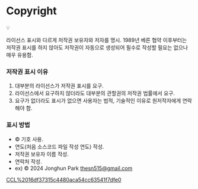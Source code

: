# Copyright

<aside>
💡

라이선스 표시와 다르게 저작권 보유자와 저자를 명시.
1989년 베른 협약 이후부터는 저작권 표시를 하지 않아도 저작권이 자동으로 생성되어 필수로 작성할 필요는 없으나 매우 유용함.

</aside>

### 저작권 표시 이유

1. 대부분의 라이선스가 저작권 표시를 요구.
2. 라이선스에서 요구하지 않더라도 대부분의 관할권의 저작권 법률에서 요구.
3. 요구가 없더라도 표시가 없으면 사용자는 법적, 기술적인 이유로 원저작자에게 연락해야 함.

### 표시 방법

- © 기호 사용.
- 연도(처음 소스코드 파일 작성 연도) 작성.
- 저작권 보유자 이름 작성.
- 연락처 작성.
- ex) © 2024 Jonghun Park <thesn515@gmail.com>

[CCL%2016df37315c4480aca54cc63541f7dfe0](CCL%2016df37315c4480aca54cc63541f7dfe0)